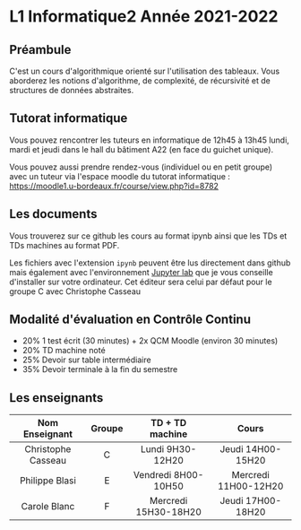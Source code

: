 # L1 Informatique2 Année 2021-2022

## Préambule
C'est un cours d'algorithmique orienté sur l'utilisation des tableaux. Vous aborderez les notions d'algorithme, de complexité, de récursivité et de structures de données abstraites.

## Tutorat informatique
Vous pouvez rencontrer les tuteurs en informatique de 12h45 à 13h45 lundi, mardi et jeudi dans le hall du bâtiment A22 (en face du guichet unique).

Vous pouvez aussi prendre rendez-vous (individuel ou en petit groupe) avec un tuteur via l'espace moodle du tutorat informatique : https://moodle1.u-bordeaux.fr/course/view.php?id=8782

## Les documents
Vous trouverez sur ce github les cours au format ipynb ainsi que les TDs et TDs machines au format PDF. 

Les fichiers avec l'extension `ipynb` peuvent être lus directement dans github mais également avec l'environnement [Jupyter lab](https://jupyter.org/) que je vous conseille d'installer sur votre ordinateur. Cet éditeur sera celui par défaut pour le groupe C avec Christophe Casseau

## Modalité d'évaluation en Contrôle Continu
- 20% 1 test écrit (30 minutes) + 2x QCM Moodle (environ 30 minutes)
- 20% TD machine noté
- 25% Devoir sur table intermédiaire
- 35% Devoir terminale à la fin du semestre

## Les enseignants
|Nom Enseignant | Groupe | TD + TD machine | Cours |
|:---------------:|:--------:|:-----------------:|:-------:|
| Christophe Casseau | C | Lundi 9H30-12H20 | Jeudi 14H00-15H20 |
| Philippe Blasi | E | Vendredi 8H00-10H50 | Mercredi 11H00-12H20 |
| Carole Blanc | F | Mercredi 15H30-18H20 | Jeudi 17H00-18H20 |


